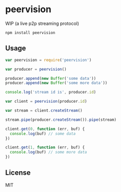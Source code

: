 # peervision

WIP (a live p2p streaming protocol)

```
npm install peervision
```

## Usage

``` js
var peervision = require('peervision')

var producer = peervision()

producer.append(new Buffer('some data'))
producer.append(new Buffer('some more data'))

console.log('stream id is', producer.id)

var client = peervision(producer.id)

var stream = client.createStream()

stream.pipe(producer.createStream()).pipe(stream)

client.get(0, function (err, buf) {
  console.log(buf) // some data
})

client.get(1, function (err, buf) {
  console.log(buf) // some more data
})

```

## License

MIT
